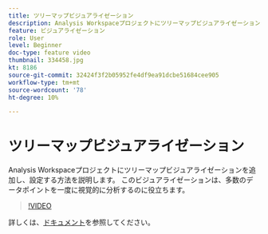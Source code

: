```yaml
---
title: ツリーマップビジュアライゼーション
description: Analysis Workspaceプロジェクトにツリーマップビジュアライゼーションを追加し、設定する方法を説明します。 このビジュアライゼーションは、多数のデータポイントを一度に視覚的に分析するのに役立ちます。
feature: ビジュアライゼーション
role: User
level: Beginner
doc-type: feature video
thumbnail: 334458.jpg
kt: 8186
source-git-commit: 32424f3f2b05952fe4df9ea91dcbe51684cee905
workflow-type: tm+mt
source-wordcount: '78'
ht-degree: 10%

---
```



# ツリーマップビジュアライゼーション

Analysis Workspaceプロジェクトにツリーマップビジュアライゼーションを追加し、設定する方法を説明します。 このビジュアライゼーションは、多数のデータポイントを一度に視覚的に分析するのに役立ちます。

>[!VIDEO](https://video.tv.adobe.com/v/334458/?quality=12&learn=on)

詳しくは、[ドキュメント](https://experienceleague.adobe.com/docs/analytics/analyze/analysis-workspace/visualizations/treemap.html?lang=en)を参照してください。
